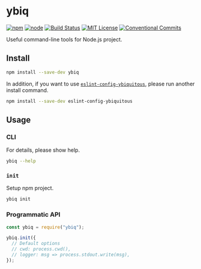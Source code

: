 # ybiq

[![npm](https://img.shields.io/npm/v/ybiq.svg)](https://www.npmjs.com/package/ybiq)
[![node](https://img.shields.io/node/v/ybiq.svg)](https://github.com/ybiquitous/ybiq)
[![Build Status](https://travis-ci.org/ybiquitous/ybiq.svg?branch=master)](https://travis-ci.org/ybiquitous/ybiq)
[![MIT License](https://img.shields.io/github/license/ybiquitous/ybiq.svg)](LICENSE)
[![Conventional Commits](https://img.shields.io/badge/Conventional%20Commits-1.0.0-yellow.svg)](https://conventionalcommits.org)

Useful command-line tools for Node.js project.

## Install

```sh
npm install --save-dev ybiq
```

In addition, if you want to use [`eslint-config-ybiquitous`](https://npm.im/eslint-config-ybiquitous),
please run another install command.

```sh
npm install --save-dev eslint-config-ybiquitous
```

## Usage

### CLI

For details, please show help.

```sh
ybiq --help
```

### `init`

Setup npm project.

```sh
ybiq init
```

### Programmatic API

```js
const ybiq = require("ybiq");

ybiq.init({
  // Default options
  // cwd: process.cwd(),
  // logger: msg => process.stdout.write(msg),
});
```
